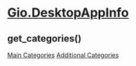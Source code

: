 # [Gio.DesktopAppInfo](https://lazka.github.io/pgi-docs/Gio-2.0/structs/DesktopAppInfo.html#Gio.DesktopAppInfo.set_desktop_env)

## get_categories()

[Main Categories](https://specifications.freedesktop.org/menu-spec/latest/apa.html#main-category-registry)
[Additional Categories](https://specifications.freedesktop.org/menu-spec/latest/apas02.html)

